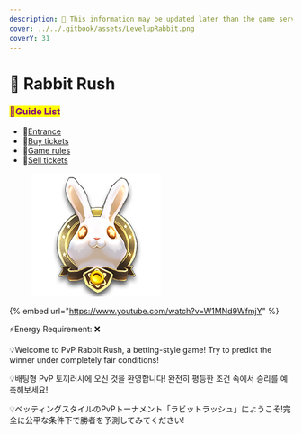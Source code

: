 ```yaml
---
description: 🛑 This information may be updated later than the game server data.
cover: ../../.gitbook/assets/LevelupRabbit.png
coverY: 31
---
```


# 🎲 Rabbit Rush

### <mark style="color:purple;">**📜Guide List**</mark>

* 🏅[Entrance](entrance.md)
* 🏅[Buy tickets](buy-tickets.md)
* 🏅[Game rules](game-rules.md)
* 🏅[Sell tickets](sell-tickets.md)

<figure><img src="../../.gitbook/assets/Rabbit_Badge.png" alt=""><figcaption></figcaption></figure>

{% embed url="https://www.youtube.com/watch?v=W1MNd9WfmjY" %}

⚡Energy Requirement: ❌

💡Welcome to PvP Rabbit Rush, a betting-style game! Try to predict the winner under completely fair conditions!

💡배팅형 PvP 토끼러시에 오신 것을 환영합니다! 완전히 평등한 조건 속에서 승리를 예측해보세요!

💡ベッティングスタイルのPvPトーナメント「ラビットラッシュ」にようこそ!完全に公平な条件下で勝者を予測してみてください!
